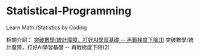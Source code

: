 # Statistical-Programming
Learn Math./Statistics by Coding

相關介紹：
[突破數學/統計魔障，打好AI學習基礎  -- 再戰梯度下降(1)](https://ithelp.ithome.com.tw/articles/10201008)
突破數學/統計魔障，打好AI學習基礎  -- 再戰梯度下降(2) 
